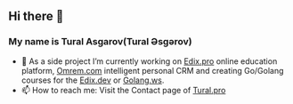 ## Hi there 👋

### My name is Tural Asgarov(Tural Əsgərov)

- 🔭 As a side project I’m currently working on [Edix.pro](https://edix.pro) online education platform, [Omrem.com](https://omrem.com) intelligent personal CRM and creating Go/Golang courses for the [Edix.dev](https://edix.dev) or [Golang.ws](https://golang.ws).
- 📫 How to reach me: Visit the Contact page of [Tural.pro](https://tural.pro/contact)
